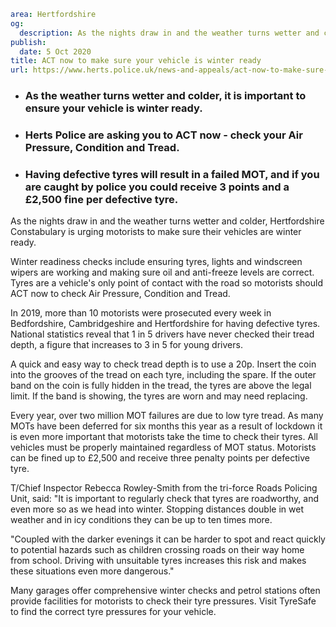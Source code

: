 ```yaml
area: Hertfordshire
og:
  description: As the nights draw in and the weather turns wetter and colder, Hertfordshire Constabulary is urging motorists to make sure their vehicles are winter ready.
publish:
  date: 5 Oct 2020
title: ACT now to make sure your vehicle is winter ready
url: https://www.herts.police.uk/news-and-appeals/act-now-to-make-sure-your-vehicle-is-winter-ready-0711
```

* ### As the weather turns wetter and colder, it is important to ensure your vehicle is winter ready.

 * ### Herts Police are asking you to ACT now - check your Air Pressure, Condition and Tread.

 * ### Having defective tyres will result in a failed MOT, and if you are caught by police you could receive 3 points and a £2,500 fine per defective tyre.

As the nights draw in and the weather turns wetter and colder, Hertfordshire Constabulary is urging motorists to make sure their vehicles are winter ready.

Winter readiness checks include ensuring tyres, lights and windscreen wipers are working and making sure oil and anti-freeze levels are correct. Tyres are a vehicle's only point of contact with the road so motorists should ACT now to check Air Pressure, Condition and Tread.

In 2019, more than 10 motorists were prosecuted every week in Bedfordshire, Cambridgeshire and Hertfordshire for having defective tyres. National statistics reveal that 1 in 5 drivers have never checked their tread depth, a figure that increases to 3 in 5 for young drivers.

A quick and easy way to check tread depth is to use a 20p. Insert the coin into the grooves of the tread on each tyre, including the spare. If the outer band on the coin is fully hidden in the tread, the tyres are above the legal limit. If the band is showing, the tyres are worn and may need replacing.

Every year, over two million MOT failures are due to low tyre tread. As many MOTs have been deferred for six months this year as a result of lockdown it is even more important that motorists take the time to check their tyres. All vehicles must be properly maintained regardless of MOT status. Motorists can be fined up to £2,500 and receive three penalty points per defective tyre.

T/Chief Inspector Rebecca Rowley-Smith from the tri-force Roads Policing Unit, said: "It is important to regularly check that tyres are roadworthy, and even more so as we head into winter. Stopping distances double in wet weather and in icy conditions they can be up to ten times more.

"Coupled with the darker evenings it can be harder to spot and react quickly to potential hazards such as children crossing roads on their way home from school. Driving with unsuitable tyres increases this risk and makes these situations even more dangerous."

Many garages offer comprehensive winter checks and petrol stations often provide facilities for motorists to check their tyre pressures. Visit TyreSafe to find the correct tyre pressures for your vehicle.
